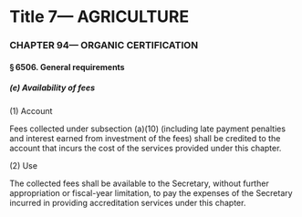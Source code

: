 
# Title 7— AGRICULTURE
### CHAPTER 94— ORGANIC CERTIFICATION
#### § 6506. General requirements
##### (e) Availability of fees

(1) Account

Fees collected under subsection (a)(10) (including late payment penalties and interest earned from investment of the fees) shall be credited to the account that incurs the cost of the services provided under this chapter.

(2) Use

The collected fees shall be available to the Secretary, without further appropriation or fiscal-year limitation, to pay the expenses of the Secretary incurred in providing accreditation services under this chapter.
